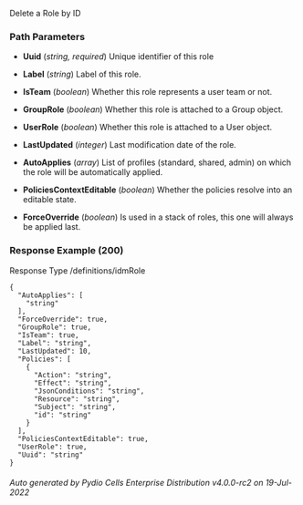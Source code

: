 






 
Delete a Role by ID  


### Path Parameters

 - **Uuid** (_string, required_) Unique identifier of this role

 - **Label** (_string_) Label of this role.

 - **IsTeam** (_boolean_) Whether this role represents a user team or not.

 - **GroupRole** (_boolean_) Whether this role is attached to a Group object.

 - **UserRole** (_boolean_) Whether this role is attached to a User object.

 - **LastUpdated** (_integer_) Last modification date of the role.

 - **AutoApplies** (_array_) List of profiles (standard, shared, admin) on which the role will be automatically applied.

 - **PoliciesContextEditable** (_boolean_) Whether the policies resolve into an editable state.

 - **ForceOverride** (_boolean_) Is used in a stack of roles, this one will always be applied last.




### Response Example (200)
Response Type /definitions/idmRole

```
{
  "AutoApplies": [
    "string"
  ],
  "ForceOverride": true,
  "GroupRole": true,
  "IsTeam": true,
  "Label": "string",
  "LastUpdated": 10,
  "Policies": [
    {
      "Action": "string",
      "Effect": "string",
      "JsonConditions": "string",
      "Resource": "string",
      "Subject": "string",
      "id": "string"
    }
  ],
  "PoliciesContextEditable": true,
  "UserRole": true,
  "Uuid": "string"
}
```




###### Auto generated by Pydio Cells Enterprise Distribution v4.0.0-rc2 on 19-Jul-2022
